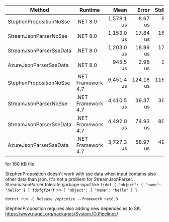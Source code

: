 ﻿| Method                  | Runtime            | Mean       | Error     | StdDev    | Gen0     | Gen1    | Gen2    | Allocated  |
|------------------------ |------------------- |-----------:|----------:|----------:|---------:|--------:|--------:|-----------:|
| StephenPropositionNoSse | .NET 8.0           | 1,578.1 us |   8.67 us |   8.11 us | 156.2500 | 50.7813 | 50.7813 |  725.52 KB |
| StreamJsonParserNoSse   | .NET 8.0           | 1,153.0 us |  17.84 us |  16.69 us | 287.1094 | 50.7813 | 50.7813 | 1417.93 KB |
| StreamJsonParserSseData | .NET 8.0           | 1,203.0 us |  18.99 us |  17.76 us | 349.6094 | 48.8281 | 48.8281 | 1738.52 KB |
| AzureJsonParserSseData  | .NET 8.0           |   945.5 us |   2.98 us |   2.79 us | 249.0234 | 49.8047 | 49.8047 | 1150.11 KB |
| StephenPropositionNoSse | .NET Framework 4.7 | 6,451.4 us | 124.18 us | 116.16 us | 148.4375 | 78.1250 | 46.8750 |  730.42 KB |
| StreamJsonParserNoSse   | .NET Framework 4.7 | 4,410.5 us |  39.37 us |  36.83 us | 335.9375 | 85.9375 | 46.8750 | 1685.39 KB |
| StreamJsonParserSseData | .NET Framework 4.7 | 4,492.0 us |  74.93 us |  86.29 us | 437.5000 | 54.6875 | 46.8750 | 2013.36 KB |
| AzureJsonParserSseData  | .NET Framework 4.7 | 3,727.3 us |  58.97 us |  49.25 us | 296.8750 | 85.9375 | 46.8750 | 1425.97 KB |

for 160 KB file

StephenProposition doesn't work with sse data when input contains also other data than json. It's not a problem for StreamJsonParser.
StreamJsonParser tolerate garbage input like `fiddf { "object": { "name": "hello" } } fdsfgf24rf` >> `{ "object": { "name": "hello" } }`

`dotnet run -C Release /optimize --framework net8.0`

StephenProposition requires also adding new dependecies to SK:
https://www.nuget.org/packages/System.IO.Pipelines/
